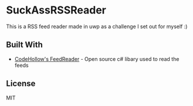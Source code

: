 # SuckAssRSSReader
This is a RSS feed reader made in uwp as a challenge I set out for myself :)
## Built With
- [CodeHollow's FeedReader](https://github.com/arminreiter/FeedReader) - Open source c# libary used to read the feeds
## License
MIT
